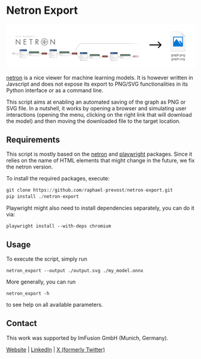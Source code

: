 # Netron Export

![alt text](overview.png)

[netron](https://netron.app) is a nice viewer for machine learning models.
It is however written in Javscript and does not expose its export to PNG/SVG functionalities in its Python interface or as a command line.

This script aims at enabling an automated saving of the graph as PNG or SVG file.
In a nutshell, it works by opening a browser and simulating user interactions (opening the menu, clicking on the right link that will download the model) and then moving the downloaded file to the target location.

## Requirements

This script is mostly based on the [netron](https://github.com/lutzroeder/netron) and [playwright](https://github.com/microsoft/playwright-python) packages.
Since it relies on the name of HTML elements that might change in the future, we fix the netron version.

To install the required packages, execute:
```python
git clone https://github.com/raphael-prevost/netron-export.git
pip install ./netron-export
```

Playwright might also need to install dependencies separately, you can do it via:
```
playwright install --with-deps chromium
```

## Usage

To execute the script, simply run
```
netron_export --output ./output.svg ./my_model.onnx
```
More generally, you can run
```
netron_export -h
```
to see help on all available parameters.

## Contact

This work was supported by ImFusion GmbH (Munich, Germany).

[Website](https://www.imfusion.com/) |  [LinkedIn](https://www.linkedin.com/company/imfusion/) | [X (formerly Twitter)](https://twitter.com/ImFusionGmbH)


